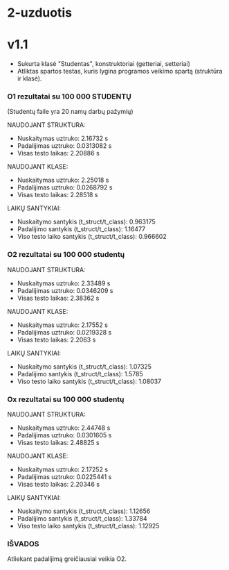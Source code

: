 # 2-uzduotis
# v1.1
- Sukurta klasė "Studentas", konstruktoriai (getteriai, setteriai)
- Atliktas spartos testas, kuris lygina programos veikimo spartą (struktūra ir klasė).

### O1 rezultatai su 100 000 STUDENTŲ
(Studentų faile yra 20 namų darbų pažymių)

NAUDOJANT STRUKTURA:

- Nuskaitymas uztruko: 2.16732 s
- Padalijimas uztruko: 0.0313082 s
- Visas testo laikas: 2.20886 s

NAUDOJANT KLASE:

- Nuskaitymas uztruko: 2.25018 s
- Padalijimas uztruko: 0.0268792 s
- Visas testo laikas: 2.28518 s

LAIKŲ SANTYKIAI:

- Nuskaitymo santykis (t_struct/t_class): 0.963175
- Padalijimo santykis (t_struct/t_class): 1.16477
- Viso testo laiko santykis (t_struct/t_class): 0.966602

### O2 rezultatai su 100 000 studentų

NAUDOJANT STRUKTURA:

- Nuskaitymas uztruko: 2.33489 s
- Padalijimas uztruko: 0.0346209 s
- Visas testo laikas: 2.38362 s

NAUDOJANT KLASE:

- Nuskaitymas uztruko: 2.17552 s
- Padalijimas uztruko: 0.0219328 s
- Visas testo laikas: 2.2063 s

LAIKŲ SANTYKIAI:

- Nuskaitymo santykis (t_struct/t_class): 1.07325
- Padalijimo santykis (t_struct/t_class): 1.5785
- Viso testo laiko santykis (t_struct/t_class): 1.08037

### Ox rezultatai su 100 000 studentų

NAUDOJANT STRUKTURA:

- Nuskaitymas uztruko: 2.44748 s
- Padalijimas uztruko: 0.0301605 s
- Visas testo laikas: 2.48825 s

NAUDOJANT KLASE:

- Nuskaitymas uztruko: 2.17252 s
- Padalijimas uztruko: 0.0225441 s
- Visas testo laikas: 2.20346 s

LAIKŲ SANTYKIAI:

- Nuskaitymo santykis (t_struct/t_class): 1.12656
- Padalijimo santykis (t_struct/t_class): 1.33784
- Viso testo laiko santykis (t_struct/t_class): 1.12925

### IŠVADOS 
Atliekant padalijimą greičiausiai veikia O2.
